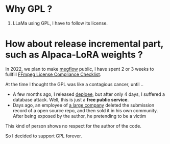 # Why GPL ?
1. LLaMa using GPL, I have to follow its license.


# How about release incremental part, such as Alpaca-LoRA weights ?

In 2022, we plan to make [megflow](https://github.com/MegEngine/MegFlow/) public, I have spent 2 or 3 weeks to fullfill [FFmpeg License Compliance Checklist](https://ffmpeg.org/legal.html).

At the time I thought the GPL was like a contagious cancer, until ..

* A few months ago, I released [deploee](platform.openmmlab.com/deploee/), but after only 4 days, I suffered a database attack. Well, this is just a **free public service**.
* Days ago, an employee of [a large company](https://github.com/tencent/) deleted the submission record of a open source repo, and then sold it in his own community. After being exposed by the author, he pretending to be a victim

This kind of person shows no respect for the author of the code. 

So I decided to support GPL forever.
